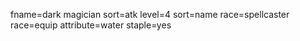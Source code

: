 fname=dark magician
sort=atk
level=4
sort=name
race=spellcaster
race=equip
attribute=water
staple=yes
